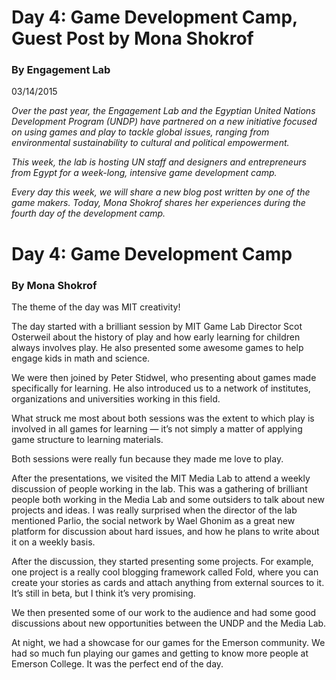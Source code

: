 # Day 4: Game Development Camp, Guest Post by Mona Shokrof

### By Engagement Lab

03/14/2015

_Over the past year, the Engagement Lab and the Egyptian United Nations Development Program (UNDP) have partnered on a new initiative focused on using games and play to tackle global issues, ranging from environmental sustainability to cultural and political empowerment._

_This week, the lab is hosting UN staff and designers and entrepreneurs from Egypt for a week-long, intensive game development camp._

_Every day this week, we will share a new blog post written by one of the game makers. Today, Mona Shokrof shares her experiences during the fourth day of the development camp._

# Day 4: Game Development Camp

### By Mona Shokrof

The theme of the day was MIT creativity!

The day started with a brilliant session by MIT Game Lab Director Scot Osterweil about the history of play and how early learning for children always involves play. He also presented some awesome games to help engage kids in math and science.

We were then joined by Peter Stidwel, who presenting about games made specifically for learning. He also introduced us to a network of institutes, organizations and universities working in this field.

What struck me most about both sessions was the extent to which play is involved in all games for learning — it’s not simply a matter of applying game structure to learning materials.

Both sessions were really fun because they made me love to play.

After the presentations, we visited the MIT Media Lab to attend a weekly discussion of people working in the lab. This was a gathering of brilliant people both working in the Media Lab and some outsiders to talk about new projects and ideas. I was really surprised when the director of the lab mentioned Parlio, the social network by Wael Ghonim as a great new platform for discussion about hard issues, and how he plans to write about it on a weekly basis.

After the discussion, they started presenting some projects. For example, one project is a really cool blogging framework called Fold, where you can create your stories as cards and attach anything from external sources to it. It’s still in beta, but I think it’s very promising.

We then presented some of our work to the audience and had some good discussions about new opportunities between the UNDP and the Media Lab.

At night, we had a showcase for our games for the Emerson community. We had so much fun playing our games and getting to know more people at Emerson College. It was the perfect end of the day.
